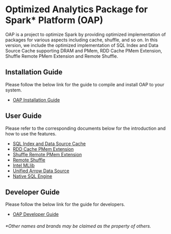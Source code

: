 # Optimized Analytics Package for Spark\* Platform (OAP)

OAP is a project to optimize Spark by providing optimized implementation of packages for various aspects including cache, shuffle, and so on. In this version, we include the optimized implementation of SQL Index and Data Source Cache supporting DRAM and PMem, RDD Cache PMem Extension, Shuffle Remote PMem Extension and Remote Shuffle.

## Installation Guide
Please follow the below link for the guide to compile and install OAP to your system.
* [OAP Installation Guide](./docs/Conda-Installation-Guide.md)

## User Guide
Please refer to the corresponding documents below for the introduction and how to use the features.

* [SQL Index and Data Source Cache](./oap-cache/oap/README.md)
* [RDD Cache PMem Extension](./oap-spark/README.md)
* [Shuffle Remote PMem Extension](./oap-shuffle/RPMem-shuffle/README.md)
* [Remote Shuffle](./oap-shuffle/remote-shuffle/README.md)
* [Intel MLlib](./oap-mllib/README.md)
* [Unified Arrow Data Source](./oap-data-source/arrow/README.md)
* [Native SQL Engine](./oap-native-sql/README.md)

## Developer Guide
Please follow the below link for the guide for developers.
* [OAP Developer Guide](./docs/Developer-Guide.md)

###### \*Other names and brands may be claimed as the property of others.
